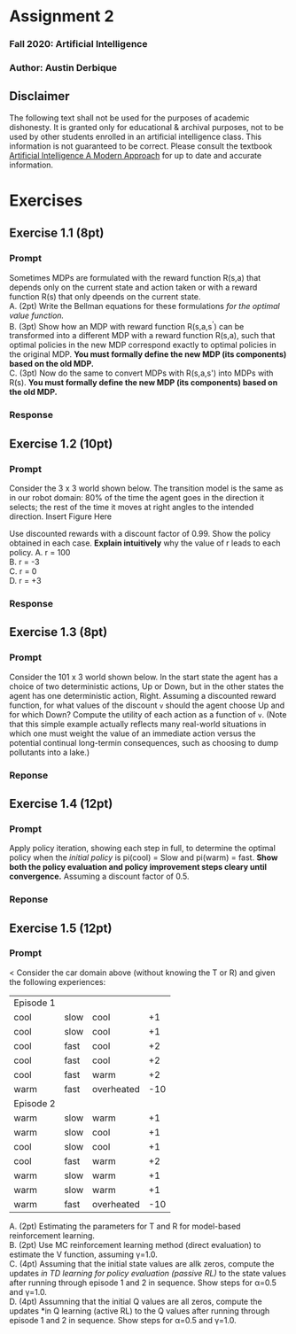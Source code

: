 # Assignment 2
### Fall 2020: Artificial Intelligence
### Author: Austin Derbique

## Disclaimer
The following text shall not be used for the purposes of academic dishonesty. It is granted only for educational & archival purposes, not to be used by other students enrolled in an artificial intelligence class. This information is not guaranteed to be correct. Please consult the textbook [Artificial Intelligence A Modern Approach](https://www.amazon.com/Artificial-Intelligence-Modern-Approach-3rd/dp/0136042597) for up to date and accurate information.

# Exercises 

## Exercise 1.1 (8pt)
### Prompt
Sometimes MDPs are formulated with the reward function R(s,a) that depends only on the current state and action taken or with a reward function R(s) that only dpeends on the current state.  
A. (2pt) Write the Bellman equations for these formulations *for the optimal value function.*  
B. (3pt) Show how an MDP with reward function R(s,a,s<sup>'</sup>) can be transformed into a different MDP with a reward function R(s,a), such that optimal policies in the new MDP correspond exactly to optimal policies in the original MDP. **You must formally define the new MDP (its components) based on the old MDP.**  
C. (3pt) Now do the same to convert MDPs with R(s,a,s') into MDPs with R(s). **You must formally define the new MDP (its components) based on the old MDP.**  

### Response

## Exercise 1.2 (10pt)
### Prompt
Consider the 3 x 3 world shown below. The transition model is the same as in our robot domain: 80% of the time the agent goes in the direction it selects; the rest of the time it moves at right angles to the intended direction.
Insert Figure Here

Use discounted rewards with a discount factor of 0.99. Show the policy obtained in each case. **Explain intuitively** why the value of r leads to each policy.
A. r = 100  
B. r = -3  
C. r = 0  
D. r = +3  

### Response

## Exercise 1.3 (8pt)
### Prompt
Consider the 101 x 3 world shown below. In the start state the agent has a choice of two deterministic actions, Up or Down, but in the other states the agent has one deterministic action, Right. Assuming a discounted reward function, for what values of the discount `v` should the agent choose Up and for which Down? Compute the utility of each action as a function of `v`. (Note that this simple example actually reflects many real-world situations in which one must weight the value of an immediate action versus the potential continual long-termin consequences, such as choosing to dump pollutants into a lake.)

<Inser fiogure here>

### Reponse

## Exercise 1.4 (12pt)
### Prompt
Apply policy iteration, showing each step in full, to determine the optimal policy when the *initial policy* is pi(cool) = Slow and pi(warm) = fast. **Show both the policy evaluation and policy improvement steps cleary until convergence.** Assuming a discount factor of 0.5.


### Reponse

## Exercise 1.5 (12pt)
### Prompt
<<Inser Figure>
Consider the car domain above (without knowing the T or R) and given the following experiences:  
  
|    |    |    |    |  
|----|----|----|----|
|Episode 1|
|cool|slow|cool|+1|
|cool|slow|cool|+1|
|cool|fast|cool|+2|
|cool|fast|cool|+2|
|cool|fast|warm|+2|
|warm|fast|overheated|-10|
|Episode 2|
|warm|slow|warm|+1|
|warm|slow|cool|+1|
|cool|slow|cool|+1|
|cool|fast|warm|+2|
|warm|slow|warm|+1|
|warm|slow|warm|+1|
|warm|fast|overheated|-10|

A. (2pt) Estimating the parameters for T and R for model-based reinforcement learning.  
B. (2pt) Use MC reinforcement learning method (direct evaluation) to estimate the V function, assuming γ=1.0.  
C. (4pt) Assuming that the initial state values are allk zeros, compute the updates *in TD learning for policy evaluation (passive RL)* to the state values after running through episode 1 and 2 in sequence. Show steps for α=0.5 and γ=1.0.  
D. (4pt) Assumning that the initial Q values are all zeros, compute the updates *in Q learning (active RL) to the Q values after running through episode 1 and 2 in sequence. Show steps for α=0.5 and γ=1.0. 
